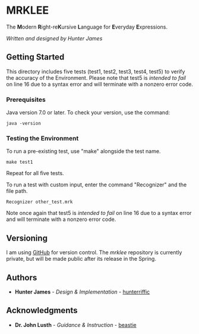 
# MRKLEE

The **M**odern **R**ight-re**K**ursive **L**anguage for **E**veryday **E**xpressions.

*Written and designed by Hunter James*

## Getting Started

This directory includes five tests (test1, test2, test3, test4, test5) to verify the accuracy of the Environment. 
Please note that test5 is *intended to fail* on line 16 due to a syntax error and will terminate with a nonzero error code.

### Prerequisites

Java version 7.0 or later. To check your version, use the command:

```
java -version
```

### Testing the Environment

To run a pre-existing test, use "make" alongside the test name.

```
make test1
```

Repeat for all five tests.

To run a test with custom input, enter the command "Recognizer" and the file path.

```
Recognizer other_test.mrk
```

Note once again that test5 is *intended to fail* on line 16 due to a syntax error and will terminate with a nonzero error code.

## Versioning

I am using [GitHub](https://github.com/hunterriffic) for version control. The *mrklee* repository is currently private, 
but will be made public after its release in the Spring.

## Authors

* **Hunter James** - *Design & Implementation* - [hunterriffic](https://github.com/hunterriffic)

## Acknowledgments

* **Dr. John Lusth** - *Guidance & Instruction* - [beastie](http://beastie.cs.ua.edu)

